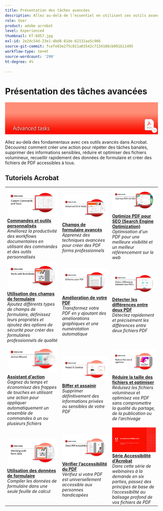 ```yaml
---
title: Présentation des tâches avancées
description: Allez au-delà de l’essentiel en utilisant ces outils avancés dans Acrobat
role: User
product: adobe acrobat
level: Experienced
thumbnail: KT-6857.jpg
exl-id: 2e2dc54d-23e1-4bd8-81de-62131aa5c966
source-git-commit: fcefe03e275c011a03542c7134188cb091b11495
workflow-type: tm+mt
source-wordcount: '299'
ht-degree: 4%

---
```


# Présentation des tâches avancées

![Image de prise en main d&#39;Acrobat](../assets/Hero-AdvancedTasks.png)

Allez au-delà des fondamentaux avec ces outils avancés dans Acrobat. Découvrez comment créer une action pour répéter des tâches banales, supprimer des informations sensibles, réduire et optimiser des fichiers volumineux, recueillir rapidement des données de formulaire et créer des fichiers de PDF accessibles à tous.

## Tutoriels Acrobat

<table style="table-layout:fixed">
<tr>
  <td>
    <a href="custom.md">
      <img alt="Commandes et outils personnalisés" src="../assets/Createcustom_1280.png" />
    </a>
    <div>
    <a href="custom.md"><strong>Commandes et outils personnalisés</strong></a>
    </div>
    <em>Améliorez la productivité des workflows documentaires en utilisant des commandes et des outils personnalisés</em>
    <br>
  </td>
  <td>
    <a href="advancedforms.md">
      <img alt="Champs de formulaire avancés" src="../assets/Advancedforms_1280.png" />
    </a>
    <div>
    <a href="advancedforms.md"><strong>Champs de formulaire avancés</strong></a>
    </div>
    <em>Apprenez des techniques avancées pour créer des PDF forms professionnels</em>
    <br>
  </td>
  <td>
    <a href="optimizeseo.md">
      <img alt="Optimize PDF pour SEO (Search Engine Optimization)" src="../assets/seo_1280.png" />
    </a>
    <div>
    <a href="optimizeseo.md"><strong>Optimize PDF pour SEO (Search Engine Optimization)</strong></a>
    </div>
    <em>Optimisation d'un PDF pour une meilleure visibilité et un meilleur référencement sur le web</em>
    <br>
  </td>
</tr>
<tr>
  <td>
    <a href="workforms.md">
      <img alt="Utilisation des champs de formulaire" src="../assets/Workform_1280.png" />
    </a>
    <div>
    <a href="workforms.md"><strong>Utilisation des champs de formulaire</strong></a>
    </div>
    <em>Ajoutez différents types de champs de formulaire, définissez leurs propriétés et ajoutez des options de sécurité pour créer des formulaires professionnels de qualité</em>
    <br>
  </td>
  <td>
    <a href="enhance.md">
      <img alt="Amélioration de votre PDF" src="../assets/Enhance_1280.png" />
    </a>
    <div>
    <a href="enhance.md"><strong>Amélioration de votre PDF</strong></a>
    </div>
    <em>Transformez votre PDF en y ajoutant des améliorations graphiques et une numérotation automatique</em>
    <br>
  </td>
  <td>
    <a href="compare.md">
      <img alt="Détecter les différences entre deux PDF" src="../assets/Compare_1280.png" />
    </a>
    <div>
    <a href="compare.md"><strong>Détecter les différences entre deux PDF</strong></a>
    </div>
    <em>Détectez rapidement et précisément les différences entre deux fichiers PDF</em>
    <br>
  </td>   
</tr>
<tr>
  <td>
    <a href="action.md">
      <img alt="Assistant d’action" src="../assets/Action.jpg" />
    </a>
    <div>
    <a href="action.md"><strong>Assistant d’action</strong></a>
    </div>
    <em>Gagnez du temps et économisez des frappes de touches en utilisant une action pour appliquer automatiquement un ensemble de commandes à un ou plusieurs fichiers</em>
    <br>
  </td>
  <td>
    <a href="redact.md">
      <img alt="Biffer et assainir" src="../assets/Redact.jpg" />
    </a>
    <div>
    <a href="redact.md"><strong>Biffer et assainir</strong></a>
    </div>
    <em>Supprimer définitivement des informations privées ou sensibles de votre PDF</em>
    <br>
  </td>
   <td>
    <a href="reduce.md">
      <img alt="Réduire la taille des fichiers et optimiser" src="../assets/Reduce.jpg" />
    </a>
    <div>
    <a href="reduce.md"><strong>Réduire la taille des fichiers et optimiser</strong></a>
    </div>
    <em>Réduisez les fichiers volumineux et optimisez vos PDF sans compromettre la qualité du partage, de la publication ou de l’archivage</em>
    <br>
  </td>
</tr>
<tr>
  <td>
    <a href="formdata.md">
      <img alt="Assistant d’action" src="../assets/FormData.jpg" />
    </a>
    <div>
    <a href="formdata.md"><strong>Utilisation des données de formulaire</strong></a>
    </div>
    <em>Compiler les données de formulaire dans une seule feuille de calcul</em>
    <br>
  </td>
  <td>
    <a href="accessibility.md">
      <img alt="Vérifier l’accessibilité du PDF" src="../assets/Checkaccessible_1280.jpg" />
    </a>
    <div>
    <a href="accessibility.md"><strong>Vérifier l’accessibilité du PDF</strong></a>
    </div>
    <em>Vérifiez si votre PDF est universellement accessible aux personnes handicapées</em>
    <br>
  </td>
  <td>
    <a href="accessibility-series.md">
      <img alt="Préparation des fichiers de PDF accessibles" src="../assets/Accessibilityseries_1280.png" />
    </a>
    <div>
    <a href="accessibility-series.md"><strong>Série Accessibilité d’Acrobat</strong></a>
    </div>
    <em>Dans cette série de webinaires à la demande en six parties, passez des principes de base de l’accessibilité au balisage profond de vos fichiers de PDF</em>
    <br>
  </td>
</tr>
</table>
